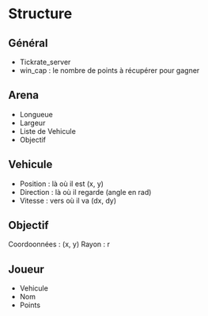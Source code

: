 # Structure

## Général
- Tickrate_server
- win_cap : le nombre de points à récupérer pour gagner

## Arena
- Longueue
- Largeur
- Liste de Vehicule
- Objectif

## Vehicule
- Position : là où il est (x, y)
- Direction : là où il regarde (angle en rad)
- Vitesse : vers où il va (dx, dy)

## Objectif
Coordoonnées : (x, y)
Rayon : r 

## Joueur
- Vehicule
- Nom
- Points





